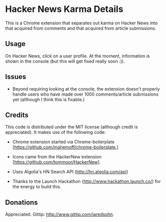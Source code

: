# Hacker News Karma Details

This is a Chrome extension that separates out karma on Hacker News into that acquired from comments and that acquired from article submissions.

## Usage

On Hacker News, click on a user profile.  At the moment, information is shown in the console (but this will get fixed really soon :)).


## Issues

* Beyond requiring looking at the console, the extension doesn't properly handle users who have made over 1000 comments/article submissions yet (although I think this is fixable.)


## Credits

This code is distributed under the MIT license (although credit is appreciated).  It makes use of the following code:

* Chrome extension started via Chrome-boilerplate [https://github.com/mahemoff/chrome-boilerplate.]

* Icons came from the HackerNew extension [https://github.com/tommoor/HackerNew].

* Uses Algolia's HN Search API (http://hn.algolia.com/api)

* Thanks to the Launch Hackathon (http://www.hackathon.launch.co/) for the energy to build this.


## Donations

Appreciated.  Gittip: http://www.gittip.com/jaredsohn.

